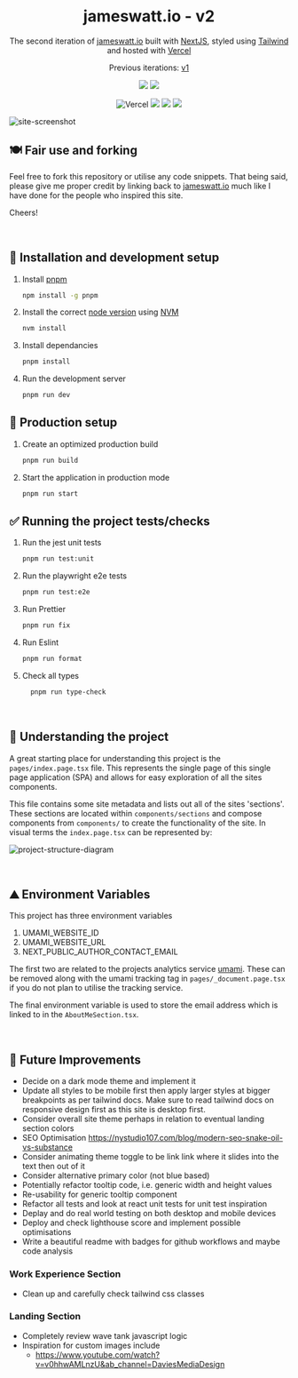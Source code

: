 <h1 align="center">
  jameswatt.io - v2
</h1>

<p align="center">
  The second iteration of <a href="https://jameswatt.io" target="_blank">jameswatt.io</a> built with <a href="https://nextjs.org/" target="_blank">NextJS</a>, styled using <a href="https://tailwindcss.com/" target="_blank">Tailwind</a> and hosted with <a href="https://vercel.com/" target="_blank">Vercel</a>
</p>

<p align="center">
  Previous iterations:
  <a href="https://github.com/Hiccup246/jameswatt" target="_blank">v1</a>
</p>

<div align="center">

![](https://img.shields.io/github/license/Hiccup246/james-watt-fresh)
![](https://img.shields.io/github/languages/code-size/Hiccup246/james-watt-fresh)

</div>
<div align="center">

![Vercel](https://therealsujitk-vercel-badge.vercel.app/?app=james-watt)
![](https://img.shields.io/github/workflow/status/Hiccup246/james-watt-fresh/e2e-tests)
![](https://img.shields.io/github/workflow/status/Hiccup246/james-watt-fresh/unit-tests)
![](https://img.shields.io/github/workflow/status/Hiccup246/james-watt-fresh/style-check)

</div>

![site-screenshot](https://raw.githubusercontent.com/hiccup246/james-watt-fresh/public/site-screenshot.webp)

## 🍽️ Fair use and forking

Feel free to fork this repository or utilise any code snippets. That being said, please give me proper credit by linking back to [jameswatt.io](https://www.jameswatt.io) much like I have done for the people who inspired this site.

Cheers!

<br>

## 🧱 Installation and development setup

1. Install [pnpm](https://pnpm.io/)
   ```sh
   npm install -g pnpm
   ```
2. Install the correct [node version](https://nextjs.org/docs/getting-started) using [NVM](https://github.com/nvm-sh/nvm)
   ```sh
   nvm install
   ```
3. Install dependancies
   ```sh
   pnpm install
   ```
4. Run the development server
   ```sh
   pnpm run dev
   ```

## 🏁 Production setup

1. Create an optimized production build
   ```sh
   pnpm run build
   ```
2. Start the application in production mode
   ```sh
   pnpm run start
   ```

## ✅ Running the project tests/checks

1. Run the jest unit tests
   ```sh
   pnpm run test:unit
   ```
2. Run the playwright e2e tests
   ```sh
   pnpm run test:e2e
   ```
3. Run Prettier
   ```sh
   pnpm run fix
   ```
4. Run Eslint
   ```sh
   pnpm run format
   ```
5. Check all types
   ```sh
     pnpm run type-check
   ```

<br>

## 🧠 Understanding the project

A great starting place for understanding this project is the `pages/index.page.tsx` file. This represents the single page of this single page application (SPA) and allows for easy exploration of all the sites components.

This file contains some site metadata and lists out all of the sites 'sections'. These sections are located within `components/sections` and compose components from `components/` to create the functionality of the site. In visual terms the `index.page.tsx` can be represented by:

![project-structure-diagram](https://raw.githubusercontent.com/hiccup246/james-watt-fresh/public/project-structure-diagram.webp)

<br>

## ⛰️ Environment Variables

This project has three environment variables

1. UMAMI_WEBSITE_ID
2. UMAMI_WEBSITE_URL
3. NEXT_PUBLIC_AUTHOR_CONTACT_EMAIL

The first two are related to the projects analytics service [umami](https://umami.is/). These can be removed along with the umami tracking tag in `pages/_document.page.tsx` if you do not plan to utilise the tracking service.

The final environment variable is used to store the email address which is linked to in the `AboutMeSection.tsx`.

<br>

## 🌄 Future Improvements

- Decide on a dark mode theme and implement it
- Update all styles to be mobile first then apply larger styles at bigger breakpoints as per tailwind docs. Make sure to read tailwind docs on responsive design first as this site is desktop first.
- Consider overall site theme perhaps in relation to eventual landing section colors
- SEO Optimisation https://nystudio107.com/blog/modern-seo-snake-oil-vs-substance
- Consider animating theme toggle to be link link where it slides into the text then out of it
- Consider alternative primary color (not blue based)
- Potentially refactor tooltip code, i.e. generic width and height values
- Re-usability for generic tooltip component
- Refactor all tests and look at react unit tests for unit test inspiration
- Deplay and do real world testing on both desktop and mobile devices
- Deploy and check lighthouse score and implement possible optimisations
- Write a beautiful readme with badges for github workflows and maybe code analysis

### Work Experience Section

- Clean up and carefully check tailwind css classes

### Landing Section

- Completely review wave tank javascript logic
- Inspiration for custom images include
  - https://www.youtube.com/watch?v=v0hhwAMLnzU&ab_channel=DaviesMediaDesign
